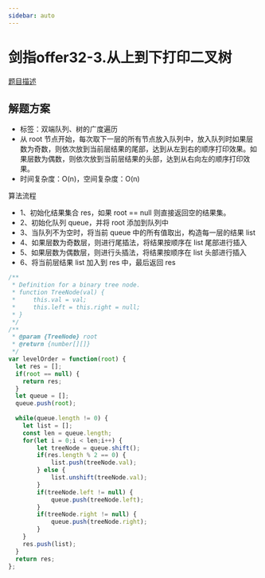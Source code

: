 ```yaml
---
sidebar: auto
---
```


# 剑指offer32-3.从上到下打印二叉树

[题目描述](https://leetcode.cn/leetbook/read/illustrate-lcof/xs0paj/)

## 解题方案
- 标签：双端队列、树的广度遍历
- 从 root 节点开始，每次取下一层的所有节点放入队列中，放入队列时如果层数为奇数，则依次放到当前层结果的尾部，达到从左到右的顺序打印效果。如果层数为偶数，则依次放到当前层结果的头部，达到从右向左的顺序打印效果。
- 时间复杂度：O(n)，空间复杂度：O(n)

算法流程
- 1、初始化结果集合 res，如果 root == null 则直接返回空的结果集。
- 2、初始化队列 queue，并将 root 添加到队列中
- 3、当队列不为空时，将当前 queue 中的所有值取出，构造每一层的结果 list
- 4、如果层数为奇数层，则进行尾插法，将结果按顺序在 list 尾部进行插入
- 5、如果层数为偶数层，则进行头插法，将结果按顺序在 list 头部进行插入
- 6、将当前层结果 list 加入到 res 中，最后返回 res

```js
/**
 * Definition for a binary tree node.
 * function TreeNode(val) {
 *     this.val = val;
 *     this.left = this.right = null;
 * }
 */
/**
 * @param {TreeNode} root
 * @return {number[][]}
 */
var levelOrder = function(root) {
  let res = [];
  if(root == null) {
    return res;
  }
  let queue = [];
  queue.push(root);
  
  while(queue.length != 0) {
    let list = [];
    const len = queue.length;
    for(let i = 0;i < len;i++) {
        let treeNode = queue.shift();
        if(res.length % 2 == 0) {
            list.push(treeNode.val);
        } else {
            list.unshift(treeNode.val);
        }
        if(treeNode.left != null) {
            queue.push(treeNode.left);
        }
        if(treeNode.right != null) {
            queue.push(treeNode.right);
        }
    }
    res.push(list);
  }
  return res;
};
```

